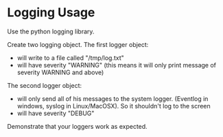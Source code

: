 # Logging Usage

Use the python logging library.

Create two logging object.
The first logger object:
* will write to a file called "/tmp/log.txt"
* will have severity "WARNING" (this means it will only print message of severity WARNING and above)

The second logger object:
* will only send all of his messages to the system logger.
    (Eventlog in windows, syslog in Linux/MacOSX).
    So it shouldn't log to the screen
* will have severity "DEBUG"

Demonstrate that your loggers work as expected.
